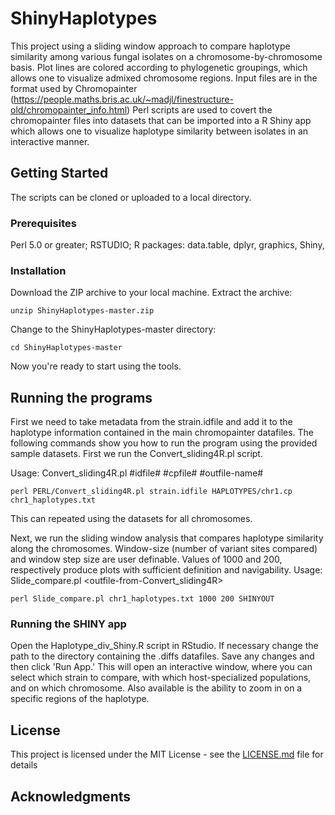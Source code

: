 # ShinyHaplotypes

This project using a sliding window approach to compare haplotype similarity among various fungal isolates on a chromosome-by-chromosome basis. Plot lines are colored according to phylogenetic groupings, which allows one to visualize admixed chromosome regions. Input files are in the format used by Chromopainter (https://people.maths.bris.ac.uk/~madjl/finestructure-old/chromopainter_info.html)
Perl scripts are used to covert the chromopainter files into datasets that can be imported into a R Shiny app which allows one to visualize haplotype similarity between isolates in an interactive manner.   

## Getting Started

The scripts can be cloned or uploaded to a local directory. 

### Prerequisites

Perl 5.0 or greater; RSTUDIO; R packages: data.table, dplyr, graphics, Shiny, 

### Installation

Download the ZIP archive to your local machine. Extract the archive:

```
unzip ShinyHaplotypes-master.zip
```

Change to the ShinyHaplotypes-master directory:

```
cd ShinyHaplotypes-master
```

Now you're ready to start using the tools.

## Running the programs

First we need to take metadata from the strain.idfile and add it to the haplotype information contained in the main chromopainter datafiles. The following commands show you how to run the program using the provided sample datasets. First we run the Convert_sliding4R.pl script. 

Usage: Convert_sliding4R.pl #idfile# #cpfile# #outfile-name#
```
perl PERL/Convert_sliding4R.pl strain.idfile HAPLOTYPES/chr1.cp chr1_haplotypes.txt
```
This can repeated using the datasets for all chromosomes.

Next, we run the sliding window analysis that compares haplotype similarity along the chromosomes. Window-size (number of variant sites compared) and window step size are user definable. Values of 1000 and 200, respectively produce plots with sufficient definition and navigability. Usage: Slide_compare.pl <outfile-from-Convert_sliding4R> <window-size> <step-size> <output-directory>

```
perl Slide_compare.pl chr1_haplotypes.txt 1000 200 SHINYOUT
```

### Running the SHINY app

Open the Haplotype_div_Shiny.R script in RStudio. If necessary change the path to the directory containing the .diffs datafiles. Save any changes and then click 'Run App.' This will open an interactive window, where you can select which strain to compare, with which host-specialized populations, and on which chromosome. Also available is the ability to zoom in on a specific regions of the haplotype.

## License

This project is licensed under the MIT License - see the [LICENSE.md](LICENSE.md) file for details

## Acknowledgments

